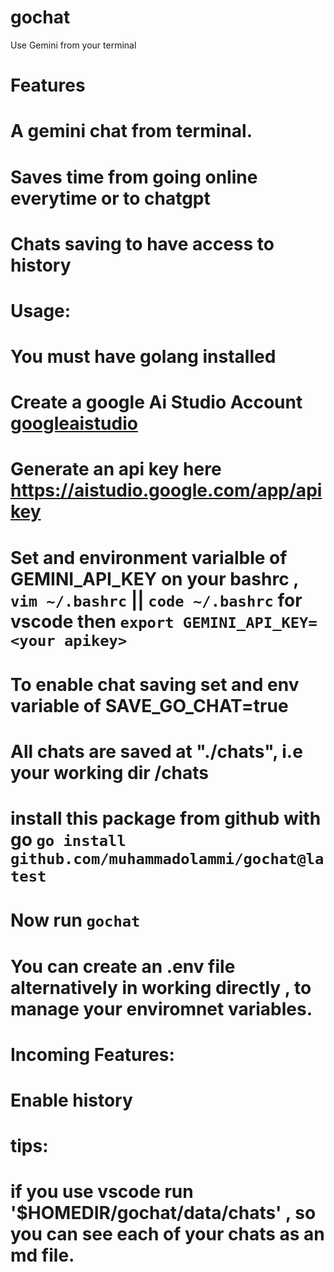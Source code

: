 # gochat
Use Gemini from your terminal 

# Features
   # A gemini chat from terminal.
   # Saves time from going online everytime or to chatgpt
   # Chats saving to have access to history 
    


# Usage:

   # You must have golang installed
   # Create a google Ai Studio Account [googleaistudio]("https://aistudio.google.com/") 
   # Generate an api key here https://aistudio.google.com/app/apikey
   # Set and environment varialble of GEMINI_API_KEY on your bashrc , ```vim ~/.bashrc``` || ```code ~/.bashrc``` for vscode then ```export GEMINI_API_KEY=<your apikey>```
   # To enable chat saving set and env variable of SAVE_GO_CHAT=true
   # All chats are saved at "./chats", i.e your working dir /chats 
   # install this package from github with go ```go install github.com/muhammadolammi/gochat@latest```
   # Now run ```gochat```
   # You can create an .env file alternatively in working directly , to manage your enviromnet variables.



# Incoming Features:
   # Enable history



# tips: 
   # if you use vscode run '$HOMEDIR/gochat/data/chats' , so you can see each of your chats as an md file.

